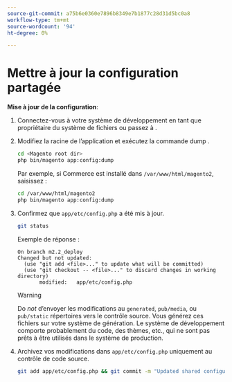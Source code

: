 ```yaml
---
source-git-commit: a75b6e0360e7896b8349e7b1877c28d31d5bc0a8
workflow-type: tm+mt
source-wordcount: '94'
ht-degree: 0%

---
```

# Mettre à jour la configuration partagée

**Mise à jour de la configuration**:

1. Connectez-vous à votre système de développement en tant que propriétaire du système de fichiers ou passez à .

1. Modifiez la racine de l’application et exécutez la commande dump .

   ```bash
   cd <Magento root dir>
   php bin/magento app:config:dump
   ```

   Par exemple, si Commerce est installé dans `/var/www/html/magento2`, saisissez :

   ```bash
   cd /var/www/html/magento2
   php bin/magento app:config:dump
   ```

1. Confirmez que `app/etc/config.php` a été mis à jour.

   ```bash
   git status
   ```

   Exemple de réponse :

   ```terminal
   On branch m2.2_deploy
   Changed but not updated:
     (use "git add <file>..." to update what will be committed)
     (use "git checkout -- <file>..." to discard changes in working directory)
          modified:   app/etc/config.php
   ```

   >[!WARNING]
   >
   >Do _not_ d’envoyer les modifications au `generated`, `pub/media`, ou `pub/static` répertoires vers le contrôle source. Vous générez ces fichiers sur votre système de génération. Le système de développement comporte probablement du code, des thèmes, etc., qui ne sont pas prêts à être utilisés dans le système de production.

1. Archivez vos modifications dans `app/etc/config.php` uniquement au contrôle de code source.

   ```bash
   git add app/etc/config.php && git commit -m "Updated shared configuration" && git push mconfig m2.2_deploy
   ```
